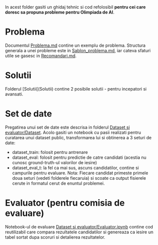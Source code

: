 In acest folder gasiti un ghidaj tehnic si cod refolosibil **pentru cei care doresc sa propuna probleme pentru Olimpiada de AI**.

# Problema
Documentul [Problema.md](Problema.md) contine un exemplu de problema. Structura generala a unei probleme este in [Sablon_problema.md](Sablon_problema.md), iar cateva sfaturi utile se gasesc in [Recomandari.md](Recomandari.md).

# Solutii
Folderul [Solutii[(Solutii) contine 2 posibile solutii - pentru incepatori si avansati.
    
# Set de date
Pregatirea unui set de date este descrisa in folderul [Dataset si evaluator/Dataset](Dataset%20si%20evaluator/Dataset). Acolo gasiti un notebook cu pasii realizati pentru curatarea unui dataset public, transformarea lui si obtinerea a 3 seturi de date:
- dataset_train: folosit pentru antrenare
- dataset_eval: folosit pentru predictie de catre candidati (acestia nu cunosc ground-truth-ul valorilor de iesire)
- dataset_eval_t: la fel ca mai sus, ascuns candidatilor, contine si campurile pentru evaluare.
Nota: Fiecare candidat primeste primele doua seturi (vedeti folderele fiecaruia) si scoate ca output fisierele cerute in formatul cerut de enuntul problemei.

# Evaluator (pentru comisia de evaluare)
Notebook-ul de evaluare [Dataset si evaluator/Evaluator.ipynb](Dataset%20si%20evaluator/Evaluator.ipynb) contine cod reutilizabil care compara rezultatele candidatilor si genereaza ca iesire un tabel sortat dupa scoruri si detalierea rezultatelor.
